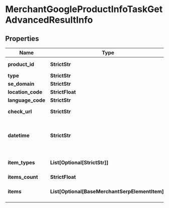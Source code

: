 # MerchantGoogleProductInfoTaskGetAdvancedResultInfo


## Properties

| Name | Type | Description | Notes |
|------------ | ------------- | ------------- | -------------|
**product_id** | **StrictStr** | product ID in a POST array<br>learn more about the parameter in this help center guide |[optional]|
**type** | **StrictStr** | type of element |[optional]|
**se_domain** | **StrictStr** | search engine domain in a POST array |[optional]|
**location_code** | **StrictFloat** | location code in a POST array |[optional]|
**language_code** | **StrictStr** | language code in a POST array |[optional]|
**check_url** | **StrictStr** | direct URL to search engine results<br>you can use it to make sure that we provided accurate results |[optional]|
**datetime** | **StrictStr** | date and time when the result was received<br>in the format: “year-month-date:minutes:UTC_difference_hours:UTC_difference_minutes”<br>example:<br>2019-11-15 12:57:46 +00:00 |[optional]|
**item_types** | **List[Optional[StrictStr]]** | types of items found on the product specification page<br>possible item types:<br>product_info_element |[optional]|
**items_count** | **StrictFloat** | the number of results returned in the items array |[optional]|
**items** | **List[Optional[BaseMerchantSerpElementItem]]** | items on the product page<br>contains all product attributes and related data listed on the product page |[optional]|